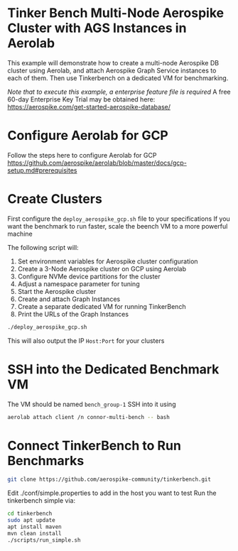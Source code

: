 # Tinker Bench Multi-Node Aerospike Cluster with AGS Instances in Aerolab
This example will demonstrate how to create a multi-node Aerospike DB cluster using Aerolab, and attach
Aerospike Graph Service instances to each of them. Then use Tinkerbench on a dedicated VM for benchmarking.

*Note that to execute this example, a enterprise feature file is required*
A free 60-day Enterprise Key Trial may be obtained here:
https://aerospike.com/get-started-aerospike-database/

# Configure Aerolab for GCP
Follow the steps here to configure Aerolab for GCP 
https://github.com/aerospike/aerolab/blob/master/docs/gcp-setup.md#prerequisites

# Create Clusters
First configure the `deploy_aerospike_gcp.sh` file to your specifications
If you want the benchmark to run faster, scale the beench VM to a more powerful machine

The following script will:
1. Set environment variables for Aerospike cluster configuration
2. Create a 3-Node Aerospike cluster on GCP using Aerolab
3. Configure NVMe device partitions for the cluster
4. Adjust a namespace parameter for tuning
5. Start the Aerospike cluster
6. Create and attach Graph Instances
7. Create a separate dedicated VM for running TinkerBench
8. Print the URLs of the Graph Instances

```bash
./deploy_aerospike_gcp.sh
```
This will also output the IP `Host:Port` for your clusters

# SSH into the Dedicated Benchmark VM
The VM should be named `bench_group-1`
SSH into it using
```bash
aerolab attach client /n connor-multi-bench -- bash
```

# Connect TinkerBench to Run Benchmarks
```bash
git clone https://github.com/aerospike-community/tinkerbench.git
```

Edit ./conf/simple.properties to add in the host you want to test
Run the tinkerbench simple via:
```bash
cd tinkerbench
sudo apt update
apt install maven
mvn clean install
./scripts/run_simple.sh
```